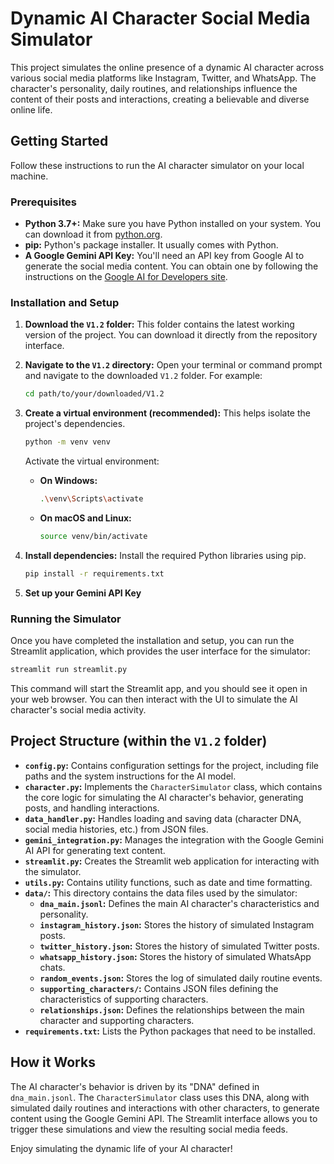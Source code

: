 # Dynamic AI Character Social Media Simulator

This project simulates the online presence of a dynamic AI character across various social media platforms like Instagram, Twitter, and WhatsApp. The character's personality, daily routines, and relationships influence the content of their posts and interactions, creating a believable and diverse online life.

## Getting Started

Follow these instructions to run the AI character simulator on your local machine.

### Prerequisites

* **Python 3.7+:** Make sure you have Python installed on your system. You can download it from [python.org](https://www.python.org/downloads/).
* **pip:** Python's package installer. It usually comes with Python.
* **A Google Gemini API Key:** You'll need an API key from Google AI to generate the social media content. You can obtain one by following the instructions on the [Google AI for Developers site](https://ai.google.dev/).

### Installation and Setup

1. **Download the `V1.2` folder:** This folder contains the latest working version of the project. You can download it directly from the repository interface.

2. **Navigate to the `V1.2` directory:** Open your terminal or command prompt and navigate to the downloaded `V1.2` folder. For example:
   ```bash
   cd path/to/your/downloaded/V1.2
   ```

3. **Create a virtual environment (recommended):** This helps isolate the project's dependencies.
   ```bash
   python -m venv venv
   ```
   Activate the virtual environment:
   * **On Windows:**
     ```bash
     .\venv\Scripts\activate
     ```
   * **On macOS and Linux:**
     ```bash
     source venv/bin/activate
     ```

4. **Install dependencies:** Install the required Python libraries using pip.
   ```bash
   pip install -r requirements.txt
   ```

5. **Set up your Gemini API Key**

### Running the Simulator

Once you have completed the installation and setup, you can run the Streamlit application, which provides the user interface for the simulator:

```bash
streamlit run streamlit.py
```

This command will start the Streamlit app, and you should see it open in your web browser. You can then interact with the UI to simulate the AI character's social media activity.

## Project Structure (within the `V1.2` folder)

* **`config.py`:**  Contains configuration settings for the project, including file paths and the system instructions for the AI model.
* **`character.py`:**  Implements the `CharacterSimulator` class, which contains the core logic for simulating the AI character's behavior, generating posts, and handling interactions.
* **`data_handler.py`:** Handles loading and saving data (character DNA, social media histories, etc.) from JSON files.
* **`gemini_integration.py`:**  Manages the integration with the Google Gemini AI API for generating text content.
* **`streamlit.py`:**  Creates the Streamlit web application for interacting with the simulator.
* **`utils.py`:** Contains utility functions, such as date and time formatting.
* **`data/`:**  This directory contains the data files used by the simulator:
    * **`dna_main.jsonl`:**  Defines the main AI character's characteristics and personality.
    * **`instagram_history.json`:** Stores the history of simulated Instagram posts.
    * **`twitter_history.json`:** Stores the history of simulated Twitter posts.
    * **`whatsapp_history.json`:** Stores the history of simulated WhatsApp chats.
    * **`random_events.json`:** Stores the log of simulated daily routine events.
    * **`supporting_characters/`:**  Contains JSON files defining the characteristics of supporting characters.
    * **`relationships.json`:** Defines the relationships between the main character and supporting characters.
* **`requirements.txt`:** Lists the Python packages that need to be installed.

## How it Works

The AI character's behavior is driven by its "DNA" defined in `dna_main.jsonl`. The `CharacterSimulator` class uses this DNA, along with simulated daily routines and interactions with other characters, to generate content using the Google Gemini API. The Streamlit interface allows you to trigger these simulations and view the resulting social media feeds.

Enjoy simulating the dynamic life of your AI character!

